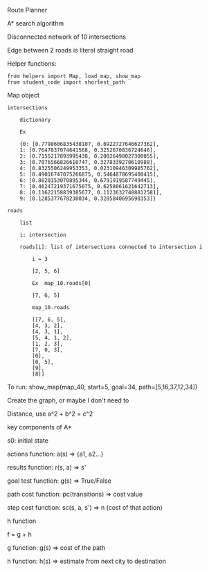 Route Planner 

A* search algorithm 

Disconnected network of 10 intersections 

Edge between 2 roads is literal straight road 

Helper functions:

    from helpers import Map, load_map, show_map
    from student_code import shortest_path

Map object

    intersections

        dictionary

        Ex 

        {0: [0.7798606835438107, 0.6922727646627362],
        1: [0.7647837074641568, 0.3252670836724646],
        2: [0.7155217893995438, 0.20026498027300055],
        3: [0.7076566826610747, 0.3278339270610988],
        4: [0.8325506249953353, 0.02310946309985762],
        5: [0.49016747075266875, 0.5464878695400415],
        6: [0.8820353070895344, 0.6791919587749445],
        7: [0.46247219371675075, 0.6258061621642713],
        8: [0.11622158839385677, 0.11236327488812581],
        9: [0.1285377678230034, 0.3285840695698353]}

    roads

        list 

        i: intersection 

        roads[i]: list of intersections connected to intersection i

            i = 3

            [2, 5, 6]

            Ex  map_10.roads[0] 

            [7, 6, 5]

            map_10.roads

            [[7, 6, 5],
            [4, 3, 2],
            [4, 3, 1],
            [5, 4, 1, 2],
            [1, 2, 3],
            [7, 0, 3],
            [0],
            [0, 5],
            [9],
            [8]]

To run: 
show_map(map_40, start=5, goal=34, path=[5,16,37,12,34])

Create the graph, or maybe I don't need to

Distance, use a^2 + b^2 = c^2

key components of A*

s0: initial state

actions function: a(s) => {a1, a2...}

results function: r(s, a) => s'

goal test function: g(s) => True/False

path cost function: pc(transitions) => cost value

step cost function: sc(s, a, s') => n (cost of that action)

h function 

f = g + h

g function: g(s) => cost of the path

h function: h(s) => estimate from next city to destination
